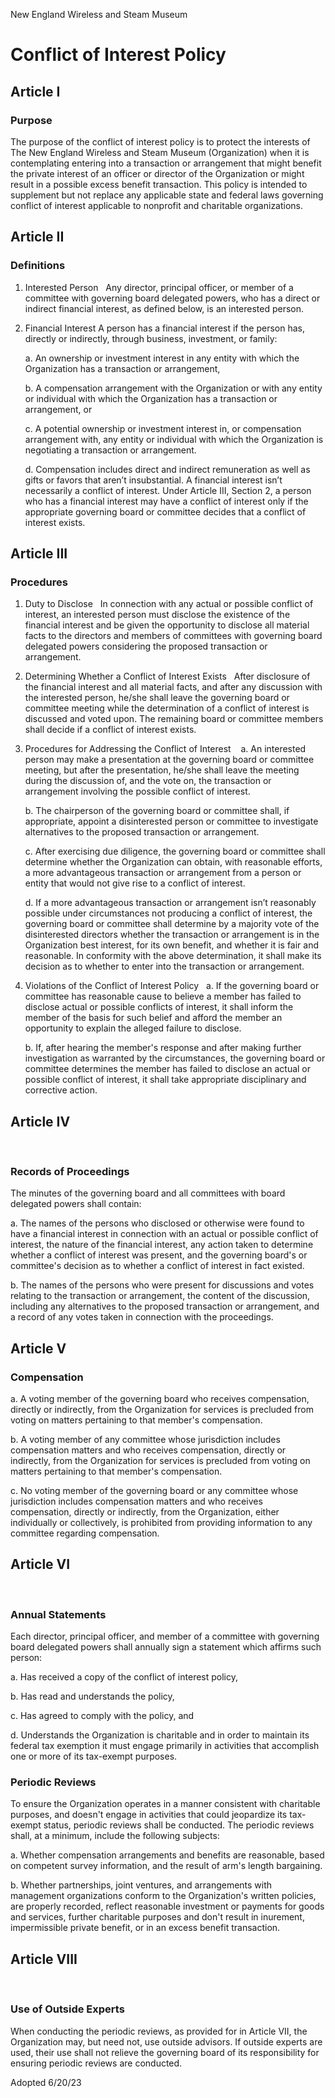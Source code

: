 New England Wireless and Steam Museum
# Conflict of Interest Policy

## Article I
### Purpose
The purpose of the conflict of interest policy is to protect the interests of The New England Wireless and Steam Museum (Organization) when it is contemplating entering into a transaction or arrangement that might benefit the private interest of an officer or director of the Organization or might result in a possible excess benefit transaction. This policy is intended to supplement but not replace any applicable state and federal laws governing conflict of interest applicable to nonprofit and charitable organizations.
 
## Article II 
### Definitions

1. Interested Person
 
Any director, principal officer, or member of a committee with governing board delegated powers, who has a direct or indirect financial interest, as defined below, is an interested person.
 
2. Financial Interest
A person has a financial interest if the person has, directly or indirectly, through business, investment, or family:

    a. An ownership or investment interest in any entity with which the Organization has a transaction or arrangement,

    b. A compensation arrangement with the Organization or with any entity or individual with which the Organization has a transaction or arrangement, or

    c. A potential ownership or investment interest in, or compensation arrangement with, any entity or individual with which the Organization is negotiating a transaction or arrangement.

    d. Compensation includes direct and indirect remuneration as well as gifts or favors that aren’t insubstantial. A financial interest isn’t necessarily a conflict of interest. Under Article III, Section 2, a person who has a financial interest may have a conflict of interest only if the appropriate governing board or committee decides that a conflict of interest exists.

## Article III
### Procedures

1. Duty to Disclose
 
In connection with any actual or possible conflict of interest, an interested person must disclose the existence of the financial interest and be given the opportunity to disclose all material facts to the directors and members of committees with governing board delegated powers considering the proposed transaction or arrangement.

2. Determining Whether a Conflict of Interest Exists
 
After disclosure of the financial interest and all material facts, and after any discussion with the interested person, he/she shall leave the governing board or committee meeting while the determination of a conflict of interest is discussed and voted upon. The remaining board or committee members shall decide if a conflict of interest exists.

3. Procedures for Addressing the Conflict of Interest 
 
    a. An interested person may make a presentation at the governing board or committee meeting, but after the presentation, he/she shall leave the meeting during the discussion of, and the vote on, the transaction or arrangement involving the possible conflict of interest.

    b. The chairperson of the governing board or committee shall, if appropriate, appoint a disinterested person or committee to investigate alternatives to the proposed transaction or arrangement.

    c. After exercising due diligence, the governing board or committee shall determine whether the Organization can obtain, with reasonable efforts, a more advantageous transaction or arrangement from a person or entity that would not give rise to a conflict of interest.

    d. If a more advantageous transaction or arrangement isn’t reasonably possible under circumstances not producing a conflict of interest, the governing board or committee shall determine by a majority vote of the disinterested directors whether the transaction or arrangement is in the Organization best interest, for its own benefit, and whether it is fair and reasonable. In conformity with the above determination, it shall make its decision as to whether to enter into the transaction or arrangement.
 
4. Violations of the Conflict of Interest Policy
 
    a. If the governing board or committee has reasonable cause to believe a member has failed to disclose actual or possible conflicts of interest, it shall inform the member of the basis for such belief and afford the member an opportunity to explain the alleged failure to disclose.

    b. If, after hearing the member's response and after making further investigation as warranted by the circumstances, the governing board or committee determines the member has failed to disclose an actual or possible conflict of interest, it shall take appropriate disciplinary and corrective action.
 
## Article IV
 
### Records of Proceedings

The minutes of the governing board and all committees with board delegated powers shall contain:

  a. The names of the persons who disclosed or otherwise were found to have a financial interest in connection with an actual or possible conflict of interest, the nature of the financial interest, any action taken to determine whether a conflict of interest was present, and the governing board's or committee's decision as to whether a conflict of interest in fact existed.

  b. The names of the persons who were present for discussions and votes relating to the transaction or arrangement, the content of the discussion, including any alternatives to the proposed transaction or arrangement, and a record of any votes taken in connection with the proceedings.
 
## Article V

### Compensation

  a. A voting member of the governing board who receives compensation, directly or indirectly, from the Organization for services is precluded from voting on matters
pertaining to that member's compensation. 

  b. A voting member of any committee whose jurisdiction includes compensation matters and who receives compensation, directly or indirectly, from the Organization for services is precluded from voting on matters pertaining to that member's compensation.

  c. No voting member of the governing board or any committee whose jurisdiction includes compensation matters and who receives compensation, directly or indirectly, from the Organization, either individually or collectively, is prohibited from providing information to any committee regarding compensation.
 
## Article VI
 
### Annual Statements

Each director, principal officer, and member of a committee with governing board delegated powers shall annually sign a statement which affirms such person:

  a. Has received a copy of the conflict of interest policy,

  b. Has read and understands the policy, 

  c. Has agreed to comply with the policy, and

  d. Understands the Organization is charitable and in order to maintain its federal tax exemption it must engage primarily in activities that accomplish one or more of its tax-exempt purposes.


### Periodic Reviews
To ensure the Organization operates in a manner consistent with charitable purposes, and doesn't engage in activities that could jeopardize its tax-exempt status, periodic reviews shall be conducted. The periodic reviews shall, at a minimum, include the following subjects:

  a. Whether compensation arrangements and benefits are reasonable, based on competent survey information, and the result of arm's length bargaining.

  b. Whether partnerships, joint ventures, and arrangements with management organizations conform to the Organization's written policies, are properly recorded, reflect reasonable investment or payments for goods and services, further charitable purposes and don't result in inurement, impermissible private benefit, or in an excess benefit transaction.

## Article VIII
 
### Use of Outside Experts

When conducting the periodic reviews, as provided for in Article VII, the Organization may, but need not, use outside advisors. If outside experts are used, their use shall not relieve the governing board of its responsibility for ensuring periodic reviews are conducted.

Adopted 6/20/23
